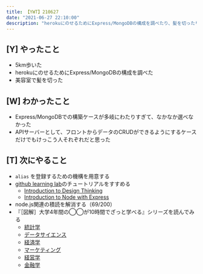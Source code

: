 ```yaml
---
title: 【YWT】210627
date: "2021-06-27 22:10:00"
description: "herokuにのせるためにExpress/MongoDBの構成を調べたり、髪を切ったりした"
---
```


## [Y] やったこと

- 5km歩いた
- herokuにのせるためにExpress/MongoDBの構成を調べた
- 美容室で髪を切った

## [W] わかったこと

- Express/MongoDBでの構築ケースが多岐にわたりすぎて、なかなか選べなかった
- APIサーバーとして、フロントからデータのCRUDができるようにするケースだけでもけっこう人それぞれだと思った

## [T] 次にやること

- `alias` を登録するための機構を用意する
- [github learning lab](https://lab.github.com/githubtraining)のチュートリアルをすすめる
  - [Introduction to Design Thinking](https://lab.github.com/githubtraining/introduction-to-design-thinking)
  - [Introduction to Node with Express](https://lab.github.com/everydeveloper/introduction-to-node-with-express)
- node.js関連の積読を解消する（69/200）
- 『［図解］大学4年間の◯◯が10時間でざっと学べる』シリーズを読んでみる
  - [統計学](https://www.amazon.co.jp/dp/B07PXB4NN9)
  - [データサイエンス](https://www.amazon.co.jp/dp/B07XNW3TQM)
  - [経済学](https://www.amazon.co.jp/dp/B01KNLFHH6)
  - [マーケティング](https://www.amazon.co.jp/dp/B07BNC2SV3)
  - [経営学](https://www.amazon.co.jp/dp/B071SKDF3L)
  - [金融学](https://www.amazon.co.jp/dp/B07BB6Z7FW)

<!-- https://twitter.com/camomile_cafe/status/1408779591678787588?s=20 -->
